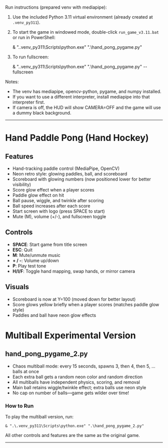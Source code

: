 Run instructions (prepared venv with mediapipe):

1) Use the included Python 3.11 virtual environment (already created at `.venv_py311`).

2) To start the game in windowed mode, double-click `run_game_v3.11.bat` or run in PowerShell:

    & ".\.venv_py311\Scripts\python.exe" ".\hand_pong_pygame.py"

3) To run fullscreen:

    & ".\.venv_py311\Scripts\python.exe" ".\hand_pong_pygame.py" --fullscreen

Notes:
- The venv has mediapipe, opencv-python, pygame, and numpy installed.
- If you want to use a different interpreter, install mediapipe into that interpreter first.
- If camera is off, the HUD will show CAMERA=OFF and the game will use a dummy black background.

---

# Hand Paddle Pong (Hand Hockey)

## Features
- Hand-tracking paddle control (MediaPipe, OpenCV)
- Neon retro style: glowing paddles, ball, and scoreboard
- Scoreboard with glowing numbers (now positioned lower for better visibility)
- Score glow effect when a player scores
- Paddle glow effect on hit
- Ball pause, wiggle, and twinkle after scoring
- Ball speed increases after each score
- Start screen with logo (press SPACE to start)
- Mute (M), volume (+/-), and fullscreen toggle

## Controls
- **SPACE**: Start game from title screen
- **ESC**: Quit
- **M**: Mute/unmute music
- **+ / -**: Volume up/down
- **P**: Play test tone
- **H/I/F**: Toggle hand mapping, swap hands, or mirror camera

## Visuals
- Scoreboard is now at Y=100 (moved down for better layout)
- Score glows yellow briefly when a player scores (matches paddle glow style)
- Paddles and ball have neon glow effects

# Multiball Experimental Version

## hand_pong_pygame_2.py
- Chaos multiball mode: every 15 seconds, spawns 3, then 4, then 5, ... balls at once
- Each extra ball gets a random neon color and random direction
- All multiballs have independent physics, scoring, and removal
- Main ball retains wiggle/twinkle effect; extra balls use neon style
- No cap on number of balls—game gets wilder over time!

### How to Run
To play the multiball version, run:

    & ".\.venv_py311\Scripts\python.exe" ".\hand_pong_pygame_2.py"

All other controls and features are the same as the original game.

---

